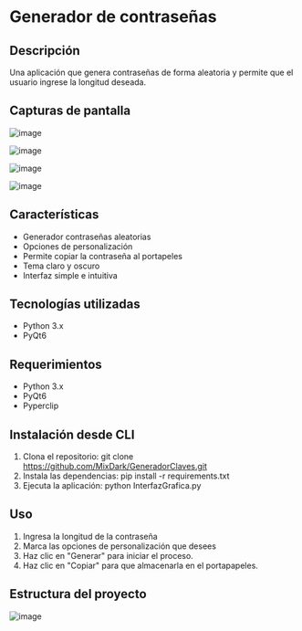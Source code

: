# Generador de contraseñas

## Descripción
Una aplicación que genera contraseñas de forma aleatoria y permite que el usuario ingrese la longitud deseada.

## Capturas de pantalla
![image](https://github.com/user-attachments/assets/8ccdb267-0fc3-4bb7-ad52-6f147b708a57)

![image](https://github.com/user-attachments/assets/1e17b1c7-edd6-4349-ab19-c287d9775bcd)

![image](https://github.com/user-attachments/assets/999bac2a-3ba3-4c7c-a22d-352e3654f2fa)

![image](https://github.com/user-attachments/assets/96b548bc-a988-4f98-82c2-3674d546779b)

## Características
- Generador contraseñas aleatorias
- Opciones de personalización
- Permite copiar la contraseña al portapeles
- Tema claro y oscuro
- Interfaz simple e intuitiva

## Tecnologías utilizadas
- Python 3.x
- PyQt6

## Requerimientos
- Python 3.x
- PyQt6
- Pyperclip

## Instalación desde CLI
1. Clona el repositorio: 
git clone https://github.com/MixDark/GeneradorClaves.git
2. Instala las dependencias:
pip install -r requirements.txt
3. Ejecuta la aplicación:
python InterfazGrafica.py

## Uso
1. Ingresa la longitud de la contraseña
2. Marca las opciones de personalización que desees
3. Haz clic en "Generar" para iniciar el proceso.
4. Haz clic en "Copiar" para que almacenarla en el portapapeles.

## Estructura del proyecto

![image](https://github.com/user-attachments/assets/2a5caa73-0e06-464e-ba9b-a723184260f3)


